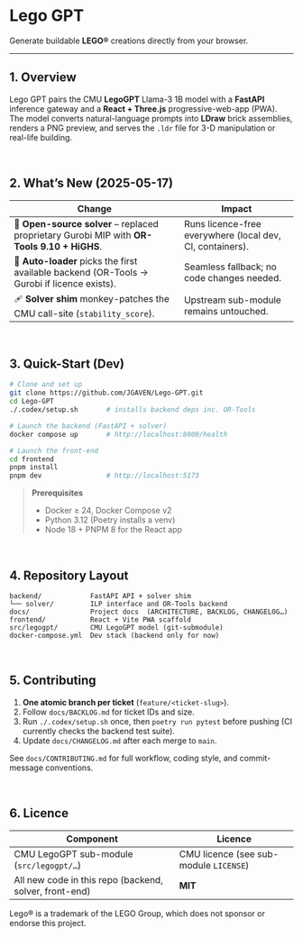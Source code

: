 
# Lego GPT

Generate buildable **LEGO®** creations directly from your browser.

---

## 1. Overview  
Lego GPT pairs the CMU **LegoGPT** Llama-3 1B model with a **FastAPI** inference
gateway and a **React + Three.js** progressive-web-app (PWA).  
The model converts natural-language prompts into **LDraw** brick assemblies,
renders a PNG preview, and serves the `.ldr` file for 3-D manipulation or
real-life building.

&nbsp;

## 2. What’s New (2025-05-17)
| Change | Impact |
|--------|--------|
| 🔄 **Open-source solver** – replaced proprietary Gurobi MIP with **OR-Tools 9.10 + HiGHS**. | Runs licence-free everywhere (local dev, CI, containers). |
| 🔌 **Auto-loader** picks the first available backend (OR-Tools → Gurobi if licence exists). | Seamless fallback; no code changes needed. |
| 🩹 **Solver shim** monkey-patches the CMU call-site (`stability_score`). | Upstream sub-module remains untouched. |

&nbsp;

## 3. Quick-Start (Dev)

```bash
# Clone and set up
git clone https://github.com/JGAVEN/Lego-GPT.git
cd Lego-GPT
./.codex/setup.sh       # installs backend deps inc. OR-Tools

# Launch the backend (FastAPI + solver)
docker compose up       # http://localhost:8000/health

# Launch the front-end
cd frontend
pnpm install
pnpm dev                # http://localhost:5173
```

> **Prerequisites**
> * Docker ≥ 24, Docker Compose v2  
> * Python 3.12 (Poetry installs a venv)  
> * Node 18 + PNPM 8 for the React app  

&nbsp;

## 4. Repository Layout

```text
backend/            FastAPI API + solver shim
└── solver/         ILP interface and OR-Tools backend
docs/               Project docs  (ARCHITECTURE, BACKLOG, CHANGELOG…)
frontend/           React + Vite PWA scaffold
src/legogpt/        CMU LegoGPT model (git-submodule)
docker-compose.yml  Dev stack (backend only for now)
```

&nbsp;

## 5. Contributing

1. **One atomic branch per ticket** (`feature/<ticket-slug>`).  
2. Follow `docs/BACKLOG.md` for ticket IDs and size.  
3. Run `./.codex/setup.sh` once, then `poetry run pytest` before pushing (CI currently checks the backend test suite).
4. Update `docs/CHANGELOG.md` after each merge to `main`.  

See `docs/CONTRIBUTING.md` for full workflow, coding style, and commit-message
conventions.

&nbsp;

## 6. Licence

| Component | Licence |
|-----------|---------|
| CMU LegoGPT sub-module (`src/legogpt/…`) | CMU licence (see sub-module `LICENSE`) |
| All new code in this repo (backend, solver, front-end) | **MIT** |

Lego® is a trademark of the LEGO Group, which does not sponsor or endorse this
project.
